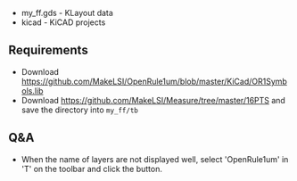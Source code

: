 - my_ff.gds - KLayout data
- kicad - KiCAD projects

## Requirements

- Download https://github.com/MakeLSI/OpenRule1um/blob/master/KiCad/OR1Symbols.lib
- Download https://github.com/MakeLSI/Measure/tree/master/16PTS and save the directory into `my_ff/tb`

## Q&A

- When the name of layers are not displayed well, select 'OpenRule1um' in 'T' on the toolbar and click the button.

